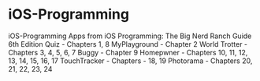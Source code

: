# iOS-Programming
iOS-Programming
Apps from iOS Programming: The Big Nerd Ranch Guide 6th Edition
Quiz - Chapters 1, 8
MyPlayground - Chapter 2
World Trotter - Chapters 3, 4, 5, 6, 7
Buggy - Chapter 9
Homepwner - Chapters 10, 11, 12, 13, 14, 15, 16, 17
TouchTracker - Chapters - 18, 19
Photorama - Chapters 20, 21, 22, 23, 24  
